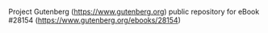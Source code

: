 Project Gutenberg (https://www.gutenberg.org) public repository for eBook #28154 (https://www.gutenberg.org/ebooks/28154)
